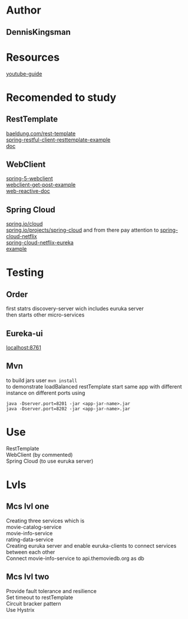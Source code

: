 # Author
## DennisKingsman
# Resources
[youtube-guide](https://www.youtube.com/playlist?list=PLqq-6Pq4lTTZSKAFG6aCDVDP86Qx4lNas)
# Recomended to study
## RestTemplate
[baeldung.com/rest-template](https://www.baeldung.com/rest-template)  
[spring-restful-client-resttemplate-example](https://howtodoinjava.com/spring-boot2/resttemplate/spring-restful-client-resttemplate-example/)  
[doc](https://docs.spring.io/spring-framework/docs/current/javadoc-api/org/springframework/web/client/RestTemplate.html)  
## WebClient
[spring-5-webclient](https://www.baeldung.com/spring-5-webclient)  
[webclient-get-post-example](https://howtodoinjava.com/spring-webflux/webclient-get-post-example/)  
[web-reactive-doc](https://docs.spring.io/spring-framework/docs/current/reference/html/web-reactive.html)  
## Spring Cloud
[spring.io/cloud](https://spring.io/cloud)  
[spring.io/projects/spring-cloud](https://spring.io/projects/spring-cloud) and from there pay attention to [spring-cloud-netflix](https://spring.io/projects/spring-cloud-netflix)  
[spring-cloud-netflix-eureka](https://www.baeldung.com/spring-cloud-netflix-eureka)  
[example](https://betacode.net/11733/understanding-spring-cloud-eureka-server-with-example)  
# Testing
## Order
first statrs discovery-server wich includes euruka server  
then starts other micro-services
## Eureka-ui
[localhost:8761](http://localhost:8761/)
## Mvn
to build jars user `mvn install`  
to demonstrate loadBalanced restTemplate start same app with different instance on different ports using  
```
java -Dserver.port=8201 -jar <app-jar-name>.jar  
java -Dserver.port=8202 -jar <app-jar-name>.jar
```
# Use
RestTemplate  
WebClient (by commented)  
Spring Cloud (to use euruka server)  
# Lvls
## Mcs lvl one
Creating three services which is  
movie-catalog-service  
movie-info-service  
rating-data-service  
Creating euruka server and enable euruka-clients to connect services between each other  
Connect movie-info-service to api.themoviedb.org as db  
## Mcs lvl two
Provide fault tolerance and resilience   
Set timeout to restTemplate  
Circuit bracker pattern  
Use Hystrix  
